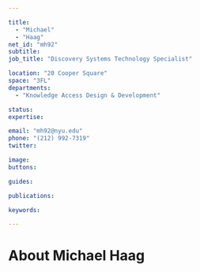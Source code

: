 ```yaml
---

title:
  - "Michael"
  - "Haag"
net_id: "mh92"
subtitle: 
job_title: "Discovery Systems Technology Specialist"

location: "20 Cooper Square"
space: "3FL"
departments:
  - "Knowledge Access Design & Development"

status: 
expertise:

email: "mh92@nyu.edu"
phone: "(212) 992-7319"
twitter: 

image: 
buttons:

guides:

publications:

keywords:

---
```


# About Michael Haag


